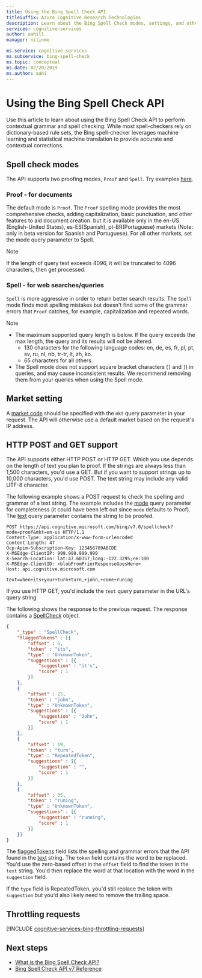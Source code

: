 ```yaml
---
title: Using the Bing Spell Check API
titleSuffix: Azure Cognitive Research Technologies
description: Learn about the Bing Spell Check modes, settings, and other information relating to the API.
services: cognitive-services
author: aahill
manager: nitinme

ms.service: cognitive-services
ms.subservice: bing-spell-check
ms.topic: conceptual
ms.date: 02/20/2019
ms.author: aahi
---
```


# Using the Bing Spell Check API

Use this article to learn about using the Bing Spell Check API to perform contextual grammar and spell checking. While most spell-checkers rely on dictionary-based rule sets, the Bing spell-checker leverages machine learning and statistical machine translation to provide accurate and contextual corrections. 

## Spell check modes

The API supports two proofing modes, `Proof` and `Spell`.  Try examples [here](https://azure.microsoft.com/services/cognitive-services/spell-check/).

### Proof - for documents 

The default mode is `Proof`. The `Proof` spelling mode provides the most comprehensive checks,  adding capitalization, basic punctuation, and other features to aid document creation. but it is available only in the en-US (English-United States), es-ES(Spanish), pt-BR(Portuguese) markets (Note: only in beta version for Spanish and Portuguese). For all other markets, set the mode query parameter to Spell. 

> [!NOTE]
> If the length of query text exceeds 4096, it will be truncated to 4096 characters, then get processed. 

### Spell -  for web searches/queries

`Spell` is more aggressive in order to return better search results. The `Spell` mode finds most spelling mistakes but doesn't find some of the grammar errors that `Proof` catches, for example, capitalization and repeated words.

> [!NOTE]
> * The maximum supported query length is below. If the query exceeds the max length, the query and its results will not be altered.
>    * 130 characters for the following language codes: en, de, es, fr, pl, pt, sv, ru, nl, nb, tr-tr, it, zh, ko. 
>    * 65 characters for all others.
> * The Spell mode does not support square bracket characters (`[` and `]`) in queries, and may cause inconsistent results. We recommend removing them from your queries when using the Spell mode.

## Market setting

A [market code](https://docs.microsoft.com/rest/api/cognitiveservices-bingsearch/bing-spell-check-api-v7-reference#market-codes) should be specified with the `mkt` query parameter in your request. The API will otherwise use a default market based on the request's IP address.


## HTTP POST and GET support

The API supports either HTTP POST or HTTP GET. Which you use depends on the length of text you plan to proof. If the strings are always less than 1,500 characters, you'd use a GET. But if you want to support strings up to 10,000 characters, you'd use POST. The text string may include any valid UTF-8 character.

The following example shows a POST request to check the spelling and grammar of a text string. The example includes the [mode](https://docs.microsoft.com/rest/api/cognitiveservices-bingsearch/bing-spell-check-api-v7-reference#mode) query parameter for completeness (it could have been left out since `mode` defaults to Proof). The [text](https://docs.microsoft.com/rest/api/cognitiveservices-bingsearch/bing-spell-check-api-v7-reference#text) query parameter contains the string to be proofed.
  
```  
POST https://api.cognitive.microsoft.com/bing/v7.0/spellcheck?mode=proof&mkt=en-us HTTP/1.1  
Content-Type: application/x-www-form-urlencoded  
Content-Length: 47  
Ocp-Apim-Subscription-Key: 123456789ABCDE  
X-MSEdge-ClientIP: 999.999.999.999  
X-Search-Location: lat:47.60357;long:-122.3295;re:100  
X-MSEdge-ClientID: <blobFromPriorResponseGoesHere>  
Host: api.cognitive.microsoft.com  
 
text=when+its+your+turn+turn,+john,+come+runing  
``` 

If you use HTTP GET, you'd include the `text` query parameter in the URL's query string
  
The following shows the response to the previous request. The response contains a [SpellCheck](https://docs.microsoft.com/rest/api/cognitiveservices-bingsearch/bing-spell-check-api-v7-reference#spellcheck) object. 
  
```json
{  
    "_type" : "SpellCheck",  
    "flaggedTokens" : [{  
        "offset" : 5,  
        "token" : "its",  
        "type" : "UnknownToken",  
        "suggestions" : [{  
            "suggestion" : "it's",  
            "score" : 1  
        }]  
    },  
    {  
        "offset" : 25,  
        "token" : "john",  
        "type" : "UnknownToken",  
        "suggestions" : [{  
            "suggestion" : "John",  
            "score" : 1  
        }]  
    },  
    {  
        "offset" : 19,  
        "token" : "turn",  
        "type" : "RepeatedToken",  
        "suggestions" : [{  
            "suggestion" : "",  
            "score" : 1  
        }]  
    },  
    {  
        "offset" : 35,  
        "token" : "runing",  
        "type" : "UnknownToken",  
        "suggestions" : [{  
            "suggestion" : "running",  
            "score" : 1  
        }]  
    }]  
}  
```  
  
The [flaggedTokens](https://docs.microsoft.com/rest/api/cognitiveservices-bingsearch/bing-spell-check-api-v7-reference#flaggedtokens) field lists the spelling and grammar errors that the API found in the [text](https://docs.microsoft.com/rest/api/cognitiveservices-bingsearch/bing-spell-check-api-v7-reference#text) string. The `token` field contains the word to be replaced. You'd use the zero-based offset in the `offset` field to find the token in the `text` string. You'd then replace the word at that location with the word in the `suggestion` field. 

If the `type` field is RepeatedToken, you'd still replace the token with `suggestion` but you'd also likely need to remove the trailing space.

## Throttling requests

[!INCLUDE [cognitive-services-bing-throttling-requests](../../../../includes/cognitive-services-bing-throttling-requests.md)]

## Next steps

- [What is the Bing Spell Check API?](../overview.md)
- [Bing Spell Check API v7 Reference](https://docs.microsoft.com/rest/api/cognitiveservices-bingsearch/bing-spell-check-api-v7-reference)

